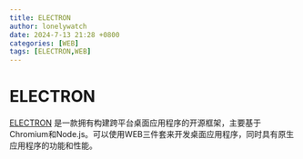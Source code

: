 ```yaml
---
title: ELECTRON
author: lonelywatch
date: 2024-7-13 21:28 +0800
categories: [WEB]
tags: [ELECTRON,WEB] 
---
```


# ELECTRON

[ELECTRON](https://www.electronjs.org/) 是一款拥有构建跨平台桌面应用程序的开源框架，主要基于Chromium和Node.js。可以使用WEB三件套来开发桌面应用程序，同时具有原生应用程序的功能和性能。
